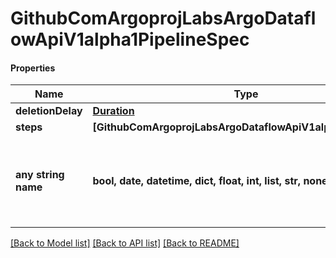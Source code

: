 # GithubComArgoprojLabsArgoDataflowApiV1alpha1PipelineSpec

#### Properties
Name | Type | Description | Notes
------------ | ------------- | ------------- | -------------
**deletionDelay** | [**Duration**](Duration.md) |  | [optional] 
**steps** | **[GithubComArgoprojLabsArgoDataflowApiV1alpha1StepSpec]** |  | [optional] 
**any string name** | **bool, date, datetime, dict, float, int, list, str, none_type** | any string name can be used but the value must be the correct type | [optional]

[[Back to Model list]](../README.md#documentation-for-models) [[Back to API list]](../README.md#documentation-for-api-endpoints) [[Back to README]](../README.md)

